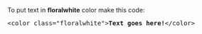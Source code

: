 To put text in <b>floralwhite</b> color make this code:
<pre>&lt;color class="floralwhite"&gt;<b>Text goes here!</b>&lt;/color&gt;</pre>
